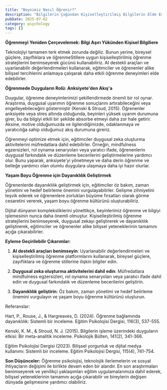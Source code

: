 ```yaml
---
title: "Beynimiz Nasıl Öğrenir?"
description: "Bilgilerin Çoğundan Kişiselleştirilmiş Bilgilerin Elde Edilmesine Dönüşüm"
pubDate: 2025-07-02
category: psychology
tags: []
---
```


**Öğrenmeyi Yeniden Çerçevelemek: Bilgi Aşırı Yükünden Kişisel Bilgiliere**

Teknolojiyi tamamen terk etmek zorunda değiliz. Bunun yerine, bireysel güçlere, zayıflıklara ve öğrenmeStillere uygun kişiselleştirilmiş öğrenme stratejilerini benimseyerek gücünü kullanabiliriz. AI destekli araçları ve uyarlanabilir değerlendirmeleri kullanarak, eğitimciler ve öğrenenler alike bilişsel tercihlerini anlamaya çalışarak daha etkili öğrenme deneyimleri elde edebilirler.

**Öğrenmede Duyguların Rolü: Anksiyete'den Akış'a**

Duygular, öğrenme deneyimlerimizi şekillendirmede önemli bir rol oynar. Araştırma, duygusal uyarımın öğrenme sonuçlarını artırabileceğini veya engelleyebileceğini göstermiştir (Kenski & Stroud, 2015). Öğrenenler anksiyete veya stres altında olduğunda, beyinleri yüksek uyarım durumuna girer, bu da bilgiyi etkili bir şekilde absorbe etmeyi daha zor hale getirir. Aksine, motive olduğumuzda ve ilgilendiğimizde, odaklanmaya ve yaratıcılığa sahip olduğumuz akış durumuna gireriz.

Öğrenmeyi optimize etmek için, eğitimciler duygusal zeka oluşturma aktivitelerini müfredatlara dahil edebilirler. Örneğin, mindfulness egzersizleri, rol oynama senaryoları veya yaratıcı ifade, öğrenenlerin duygusal farkındalık ve düzenleme becerilerini geliştirmelerine yardımcı olur. Bunu yaparak, anksiyete'yi yönetmeye ve daha derin öğrenme ve belleğe yardımcı olan olumlu duygulara ulaşmaya daha iyi hazır olurlar.

**Yaşam Boyu Öğrenme için Dayanıklılık Geliştirmek**

Öğrenenlerde dayanıklılık geliştirmek için, eğitimciler öz bakım, zaman yönetimi ve hedef belirleme önemini vurgulayabilirler. Gelişme zihniyetini teşvik ederek ve öğrenenlere zorlukları büyüme fırsatları olarak görme cesaretini vererek, yaşam boyu öğrenme kültürünü oluşturabiliriz.

Dijital dünyanın kompleksliklerini yönettikçe, beyinlerimiz öğrenme ve bilgiyi işlemesinin nunca daha önemli olmuştur. Kişiselleştirilmiş öğrenme stratejilerini benimseyerek, duygusal zekayı geliştirerek ve dayanıklılık geliştirerek, eğitimciler ve öğrenenler alike bilişsel yeteneklerinin tamamını açığa çıkarabilirler.

**Eyleme Geçirilebilir Çıkarımlar:**

1. **AI destekli araçları benimseyin**: Uyarlanabilir değerlendirmeleri ve kişiselleştirilmiş öğrenme platformlarını kullanarak, bireysel güçlere, zayıflıklara ve öğrenme stillerine ilişkin bilgiler edin.

2. **Duygusal zeka oluşturma aktivitelerini dahil edin**: Müfredatlara mindfulness egzersizleri, rol oynama senaryoları veya yaratıcı ifade dahil edin ve duygusal farkındalık ve düzenleme becerilerini geliştirin.

3. **Dayanıklılık geliştirin**: Öz bakım, zaman yönetimi ve hedef belirleme önemini vurgulayın ve yaşam boyu öğrenme kültürünü oluşturun.

Referanslar:

Hart, P., Rouse, J., & Hargreaves, D. (2024). Öğrenme bağlamında dayanıklılık: Sistemli bir inceleme. Eğitim Psikolojisi Dergisi, 116(3), 537-555.

Kenski, K. M., & Stroud, N. J. (2015). Bilgilerin işleme üzerindeki duyguların etkisi: Bir meta-analitik inceleme. Psikolojik Bülten, 141(2), 341-366.

Eğitim Psikolojisi Dergisi (2023). Bilişsel yorgunluk ve dijital medya kullanımı: Sistemli bir inceleme. Eğitim Psikolojisi Dergisi, 115(4), 741-754.

**Son Düşünceler:** Öğrenme psikolojisi, teknolojik ilerlemelerin ve sosyal ihtiyaçların değişimi ile birlikte devam eden bir alandır. En son araştırmaları benimseyerek ve yenilikçi yaklaşımları eğitim uygulamalarımıza dahil ederek, bilişsel yeteneklerinin tamamını açığa çıkarabilir ve bireylerin değişen dünyada gelişmesine yardımcı olabiliriz.